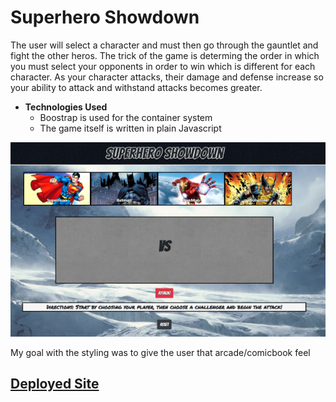 # **Superhero Showdown** 

The user will select a character and must then go through the gauntlet and fight the other heros. The trick of the game is determing the order in which you must select your opponents in order to win which is different for each character. As your character attacks, their damage and defense increase so your ability to attack and withstand attacks becomes greater. 

* **Technologies Used**
    * Boostrap is used for the container system
    * The game itself is written in plain Javascript 



![page view](/readImages/siteView.png)

My goal with the styling was to give the user that arcade/comicbook feel

## [Deployed Site](https://mikelang25.github.io/hero_battle/)

